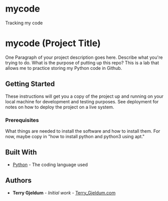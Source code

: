 # mycode
Tracking my code
# mycode (Project Title)

One Paragraph of your project description goes here. Describe what you're trying to do.
What is the purpose of putting up this repo?
This is a lab that allows me to practice storing my Python code in Github.

## Getting Started

These instructions will get you a copy of the project up and running on your local machine
for development and testing purposes. See deployment for notes on how to deploy the project
on a live system.

### Prerequisites

What things are needed to install the software and how to install them. For now, maybe copy in
"how to install python and python3 using apt."

## Built With

* [Python](https://www.python.org/) - The coding language used

## Authors

* **Terry Gjeldum** - *Initial work* - [Terry_Gjeldum.com](https://example.com/)
